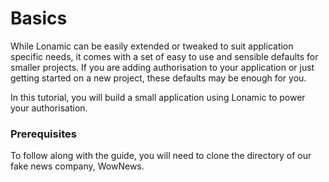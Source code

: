 # Basics

While Lonamic can be easily extended or tweaked to suit application specific needs, it comes with a set of easy to use and sensible defaults for smaller projects. If you are adding authorisation to your application or just getting started on a new project, these defaults may be enough for you.

In this tutorial, you will build a small application using Lonamic to power your authorisation.

### Prerequisites

To follow along with the guide, you will need to clone the directory of our fake news company, WowNews.




